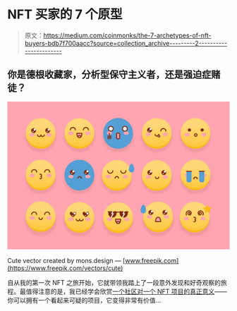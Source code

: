 # NFT 买家的 7 个原型

> 原文：<https://medium.com/coinmonks/the-7-archetypes-of-nft-buyers-bdb7f700aacc?source=collection_archive---------2----------------------->

## 你是德根收藏家，分析型保守主义者，还是强迫症赌徒？

![](img/02bff30f48e879982804bcc904ee9025.png)

Cute vector created by mons.design — [www.freepik.com](https://www.freepik.com/vectors/cute)

自从我的第一次 NFT 之旅开始，它就带领我踏上了一段意外发现和好奇观察的旅程。最值得注意的是，我已经学会欣赏[一个社区对一个 NFT 项目的真正意义](https://www.ennetht.com/all-about-nft-blog/nft-deep-dive/community-a-key-metric-for-nft-investing)——你可以拥有一个看起来可疑的项目，它变得非常有价值…